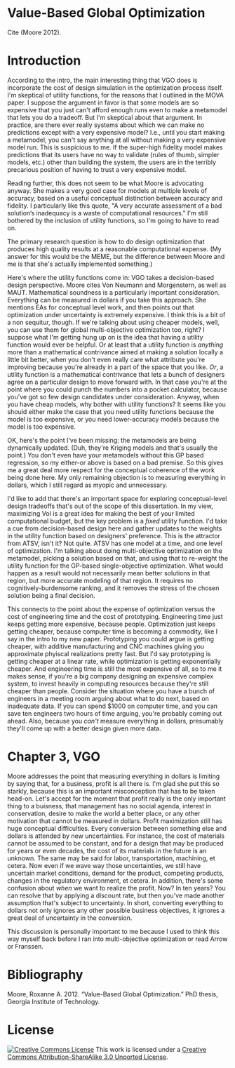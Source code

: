 Value-Based Global Optimization
===============================

Cite (Moore 2012).

Introduction
============

According to the intro, the main interesting thing that VGO does is incorporate the cost of design simulation in the optimization process itself. I'm skeptical of utility functions, for the reasons that I outlined in the MOVA paper. I suppose the argument in favor is that some models are so expensive that you just can't afford enough runs even to make a metamodel that lets you do a tradeoff. But I'm skeptical about that argument. In practice, are there ever really systems about which we can make no predictions except with a very expensive model? I.e., until you start making a metamodel, you can't say anything at all without making a very expensive model run. This is suspicious to me. If the super-high fidelity model makes predictions that its users have no way to validate (rules of thumb, simpler models, etc.) other than building the system, the users are in the terribly precarious position of having to trust a very expensive model.

Reading further, this does not seem to be what Moore is advocating anyway. She makes a very good case for models at multiple levels of accuracy, based on a useful conceptual distinction between accuracy and fidelity. I particularly like this quote, "A very accurate assessment of a bad solution’s inadequacy is a waste of computational resources." I'm still bothered by the inclusion of utility functions, so I'm going to have to read on.

The primary research question is how to do design optimization that produces high quality results at a reasonable computational expense. (My answer for this would be the MEME, but the difference between Moore and me is that she's actually implemented something.)

Here's where the utility functions come in: VGO takes a decision-based design perspective. Moore cites Von Neumann and Morgenstern, as well as MAUT. Mathematical soundness is a particularly important consideration. Everything can be measured in dollars if you take this approach. She mentions EAs for conceptual level work, and then points out that optimization under uncertainty is extremely expensive. I think this is a bit of a non sequitur, though. If we're talking about using cheaper models, well, you can use them for global multi-objective optimization too, right? I suppose what I'm getting hung up on is the idea that having a utility function would ever be helpful. Or at least that a utility function is *anything* more than a mathematical contrivance aimed at making a solution locally a little bit better, when you don't even really care what attribute you're improving because you're already in a part of the space that you like. *Or*, a utility function is a mathematical contrivance that lets a bunch of designers agree on a particular design to move forward with. In that case you're at the point where you could punch the numbers into a pocket calculator, because you've got so few design candidates under consideration. Anyway, when you have cheap models, why bother with utility functions? It seems like you should either make the case that you need utility functions because the model is too expensive, or you need lower-accuracy models because the model is too expensive.

OK, here's the point I've been missing: the metamodels are being dynamically updated. (Duh, they're Kriging models and that's usually the point.) You don't even have your metamodels without this GP based regression, so my either-or above is based on a bad premise. So this gives me a great deal more respect for the conceptual coherence of the work being done here. My only remaining objection is to measuring everything in dollars, which I still regard as myopic and unnecessary.

I'd like to add that there's an important space for exploring conceptual-level design tradeoffs that's out of the scope of this dissertation. In my view, maximizing VoI is a great idea for making the best of your limited computational budget, but the key problem is a *fixed* utility function. I'd take a cue from decision-based design here and gather updates to the weights in the utility function based on designers' preference. This is the attractor from ATSV, isn't it? Not quite. ATSV has one model at a time, and one level of optimization. I'm talking about doing multi-objective optimization on the metamodel, picking a solution based on that, and using that to re-weight the utility function for the GP-based single-objective optimization. What would happen as a result would not necessarily mean better solutions in that region, but more accurate modeling of that region. It requires no cognitively-burdensome ranking, and it removes the stress of the chosen solution being a final decision.

This connects to the point about the expense of optimization versus the cost of engineering time and the cost of prototyping. Engineering time just keeps getting more expensive, because people. Optimization just keeps getting cheaper, because computer time is becoming a commodity, like I say in the intro to my new paper. Prototyping you could argue is getting cheaper, with additive manufacturing and CNC machines giving you approximate phyiscal realizations pretty fast. But I'd say prototyping is getting cheaper at a linear rate, while optimization is getting exponentially cheaper. And engineering time is still the most expensive of all, so to me it makes sense, if you're a big company designing an expensive complex system, to invest heavily in computing resources because they're still cheaper than people. Consider the situation where you have a bunch of engineers in a meeting room arguing about what to do next, based on inadequate data. If you can spend \$1000 on computer time, and you can save ten engineers two hours of time arguing, you're probably coming out ahead. Also, because you *can't* measure everything in dollars, presumably they'll come up with a better design given more data.

Chapter 3, VGO
==============

Moore addresses the point that measuring everything in dollars is limiting by saying that, for a business, profit is all there is. I'm glad she put this so starkly, because this is an important misconception that has to be taken head-on. Let's accept for the moment that profit really is the only important thing to a buisness, that management has no social agenda, interest in conservation, desire to make the world a better place, or any other motivation that cannot be measured in dollars. Profit maximization *still* has huge conceptual difficulties. Every conversion between something else and dollars is attended by new uncertainties. For instance, the cost of materials cannot be assumed to be constant, and for a design that may be produced for years or even decades, the cost of its materials in the future is an unknown. The same may be said for labor, transportation, machining, et cetera. Now even if we wave way those uncertainties, we still have uncertain market conditions, demand for the product, competing products, changes in the regulatory environment, et cetera. In addition, there's some confusion about *when* we want to realize the profit. Now? In ten years? You can resolve that by applying a discount rate, but then you've made another assumption that's subject to uncertainty. In short, converting everything to dollars not only ignores any other possible business objectives, it ignores a great deal of uncertainty in the conversion.

This discussion is personally important to me because I used to think this way myself back before I ran into multi-objective optimization or read Arrow or Franssen.

Bibliography
============

Moore, Roxanne A. 2012. “Value-Based Global Optimization.” PhD thesis, Georgia Institute of Technology.

License
=======

[![Creative Commons License](http://i.creativecommons.org/l/by-sa/3.0/88x31.png)](http://creativecommons.org/licenses/by-sa/3.0/deed.en_US)
This work is licensed under a [Creative Commons Attribution-ShareAlike 3.0 Unported License](http://creativecommons.org/licenses/by-sa/3.0/deed.en_US).
